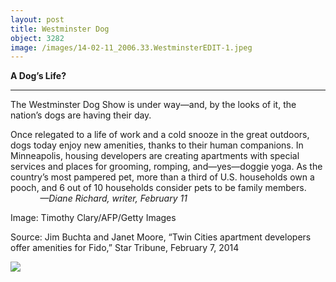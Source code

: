 ```yaml
---
layout: post
title: Westminster Dog
object: 3282
image: /images/14-02-11_2006.33.WestminsterEDIT-1.jpeg
---
```

**A Dog’s Life?**

****

The Westminster Dog Show is under way—and, by the looks of it, the nation’s dogs are having their day.

Once relegated to a life of work and a cold snooze in the great outdoors, dogs today enjoy new amenities, thanks to their human companions. In Minneapolis, housing developers are creating apartments with special services and places for grooming, romping, and—yes—doggie yoga. As the country’s most pampered pet, more than a third of U.S. households own a pooch, and 6 out of 10 households consider pets to be family members.                   *—Diane Richard, writer, February 11*

Image: Timothy Clary/AFP/Getty Images

Source: Jim Buchta and Janet Moore, “Twin Cities apartment developers offer amenities for Fido,” Star Tribune, February 7, 2014

![]({{siteurl.base}}/images/14-02-11_2006.33.WestminsterEDIT-1.jpeg)
